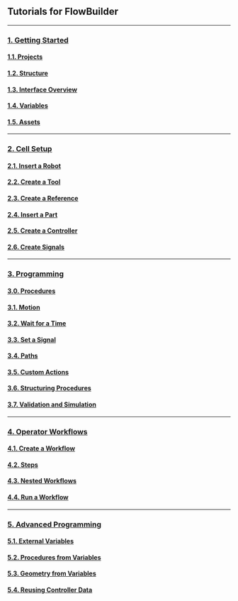 ## Tutorials for FlowBuilder 
---

### [1. Getting Started](decode/1-Getting-Started/Contents.md#1-getting-started)

#### [1.1. Projects](decode/1-Getting-Started/Contents.md#11-projects)

#### [1.2. Structure](decode/1-Getting-Started/Contents.md#12-structure)

#### [1.3. Interface Overview](decode/1-Getting-Started/Contents.md#13-interface-overview)

#### [1.4. Variables](decode/1-Getting-Started/Contents.md#14-variables)

#### [1.5. Assets](decode/1-Getting-Started/Contents.md#15-assets)

---

### [2. Cell Setup](decode/2-Cell/Contents.md#2-cell-setup)

#### [2.1. Insert a Robot](decode/2-Cell/Contents.md#21-insert-a-robot)

#### [2.2. Create a Tool](decode/2-Cell/Contents.md#22-create-a-tool)

#### [2.3. Create a Reference](decode/2-Cell/Contents.md#23-create-a-reference)

#### [2.4. Insert a Part](decode/2-Cell/Contents.md#24-insert-a-part)

#### [2.5. Create a Controller](decode/2-Cell/Contents.md#25-create-a-controller)

#### [2.6. Create Signals](decode/2-Cell/Contents.md#26-create-signals)

---

### [3. Programming](decode/3-Programming/Contents.md#3-programming)

#### [3.0. Procedures](decode/3-Programming/Contents.md#30-procedures)

#### [3.1. Motion](decode/3-Programming/Contents.md#31-motion)

#### [3.2. Wait for a Time](decode/3-Programming/Contents.md#32-wait-for-a-time)

#### [3.3. Set a Signal](decode/3-Programming/Contents.md#33-set-a-signal)

#### [3.4. Paths](decode/3-Programming/Contents.md#34-paths)

#### [3.5. Custom Actions](decode/3-Programming/Contents.md#35-custom-actions)

#### [3.6. Structuring Procedures](decode/3-Programming/Contents.md#36-structuring-procedures)

#### [3.7. Validation and Simulation](decode/3-Programming/Contents.md#37-validation-and-simulation)

---

### [4. Operator Workflows](decode/4-Workflows/Contents.md#4-operator-workflows)

#### [4.1. Create a Workflow](decode/4-Workflows/Contents.md#41-create-a-workflow)

#### [4.2. Steps](decode/4-Workflows/Contents.md#42-steps)

#### [4.3. Nested Workflows](decode/4-Workflows/Contents.md#43-nested-workflows)

#### [4.4. Run a Workflow](decode/4-Workflows/Contents.md#44-run-a-workflow)

---

### [5. Advanced Programming](decode/5-Advanced-Programming/Contents.md#5-advanced-programming)

#### [5.1. External Variables](decode/5-Advanced-Programming/Contents.md#51-external-variables)

#### [5.2. Procedures from Variables](decode/5-Advanced-Programming/Contents.md#52-procedures-from-variables)

#### [5.3. Geometry from Variables](decode/5-Advanced-Programming/Contents.md#53-geometry-from-variables)

#### [5.4. Reusing Controller Data](decode/5-Advanced-Programming/Contents.md#54-resuing-controller-data)